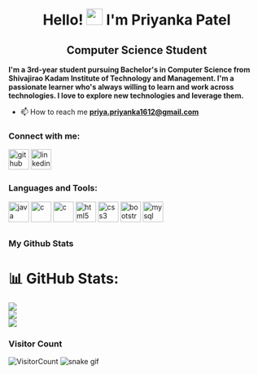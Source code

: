 <h1 align="center">Hello! <img src="https://media.giphy.com/media/hvRJCLFzcasrR4ia7z/giphy.gif" width="32"> I'm Priyanka Patel</h1>
<h2 align="center"> Computer Science Student</h2>

**I'm a 3rd-year student pursuing Bachelor's in Computer Science from Shivajirao Kadam Institute of Technology and Management. I'm a passionate learner who's always willing to learn and work across technologies. I love to explore new technologies and leverage them.**

- 📫 How to reach me **priya.priyanka1612@gmail.com**

<h3 align="left">Connect with me:</h3>

[<img src='https://github.githubassets.com/images/modules/logos_page/GitHub-Mark.png' alt='github' height='40'>](https://github.com/PriyankaPatel1612)   [<img src='https://cdn-icons-png.flaticon.com/512/174/174857.png' alt='linkedin' height='40'>](https://www.linkedin.com/in/priyanka-patel-0b1a7021b//)  

 <h3 align="left">Languages and Tools:</h3>
<div align="left">
  
[<img src='https://cdn-icons-png.flaticon.com/512/5968/5968282.png' alt='java' height='40'>](https://www.java.com/en/)  [<img src='https://img.icons8.com/color/480/c-programming.png' alt='c' height='40'>](https://en.wikipedia.org/wiki/C_(programming_language))    [<img src='https://user-images.githubusercontent.com/42747200/46140125-da084900-c26d-11e8-8ea7-c45ae6306309.png' alt='c' height='40'>](https://en.wikipedia.org/wiki/C%2B%2B)  [<img src='https://cdn-icons-png.flaticon.com/512/732/732212.png' alt='html5' height='40'>](https://en.wikipedia.org/wiki/HTML)  [<img src='https://cdn-icons-png.flaticon.com/512/732/732190.png' alt='css3' height='40'>](https://en.wikipedia.org/wiki/CSS)  [<img src='https://avatars.githubusercontent.com/u/2918581?s=280&v=4' alt='bootstrap' height='40'>](https://getbootstrap.com/docs/5.3/getting-started/introduction/)   [<img src='https://e7.pngegg.com/pngimages/747/798/png-clipart-mysql-mysql.png' alt='mysql' height='40'>](https://www.mysql.com/)  

</div>

## <h3 align="left">My Github Stats</h3>
<div align="left">

# 📊 GitHub Stats:
![](https://github-readme-stats.vercel.app/api?username=PriyankaPatel1612&theme=radical&hide_border=false&include_all_commits=true&count_private=true)<br/>
![](https://github-readme-streak-stats.herokuapp.com/?user=PriyankaPatel1612&theme=radical&hide_border=false)<br/>
![](https://github-readme-stats.vercel.app/api/top-langs/?username=PriyankaPatel1612&theme=radical&hide_border=false&include_all_commits=true&count_private=true&layout=compact)
  
 </div>
<h3 align="left">Visitor Count</h3>

![VisitorCount](https://profile-counter.glitch.me/PriyankaPatel1612/count.svg)
![snake gif](https://github.com/PriyankaPatel1612/PriyankaPatel1612/blob/output/github-contribution-grid-snake.svg)



